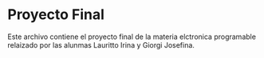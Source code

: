 # Proyecto Final

Este archivo contiene el proyecto final de la materia elctronica programable relaizado por las alunmas Lauritto Irina y Giorgi Josefina.